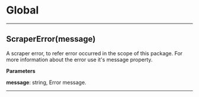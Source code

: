 Global
===





---

ScraperError(message) 
-----------------------------
A scraper error, to refer error occurred in the scope of this
  package. For more information about the error use it's message
  property.

**Parameters**

**message**: string, Error message.



---








